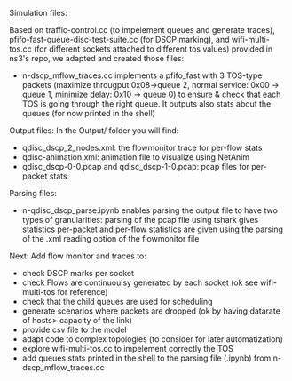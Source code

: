 Simulation files:


Based on traffic-control.cc (to impelement queues and generate traces), pfifo-fast-queue-disc-test-suite.cc (for DSCP marking), and wifi-multi-tos.cc (for different sockets attached to different tos values) provided in ns3's repo, we adapted and created those files:
- n-dscp_mflow_traces.cc implements a pfifo_fast with 3 TOS-type packets (maximize througput 0x08->queue 2, normal service: 0x00 -> queue 1, minimize delay: 0x10 -> queue 0) to ensure & check that each TOS is going through the right queue. It outputs also stats about the queues (for now printed in the shell)


Output files:
In the Output/ folder you will find: 
- qdisc_dscp_2_nodes.xml: the flowmonitor trace for per-flow stats
- qdisc-animation.xml: animation file to visualize using NetAnim
- qdisc_dscp-0-0.pcap and qdisc_dscp-1-0.pcap: pcap files for per-packet stats

  
Parsing files:
- n-qdisc_dscp_parse.ipynb enables parsing the output file to have two types of granularities: parsing of the pcap file using tshark gives statistics per-packet and per-flow statistics are given using the parsing of the .xml reading option of the flowmonitor file  


Next: Add flow monitor and traces to:
- check DSCP marks per socket
- check Flows are continuoulsy generated by each socket (ok see wifi-multi-tos for reference)
- check that the child queues are used for scheduling
- generate scenarios where packets are dropped (ok by having datarate of hosts> capacity of the link)
- provide csv file to the model
- adapt code to complex topologies (to consider for later automatization)
- explore wifi-multi-tos.cc to impelement correctly the TOS
- add queues stats printed in the shell to the parsing file (.ipynb) from n-dscp_mflow_traces.cc
